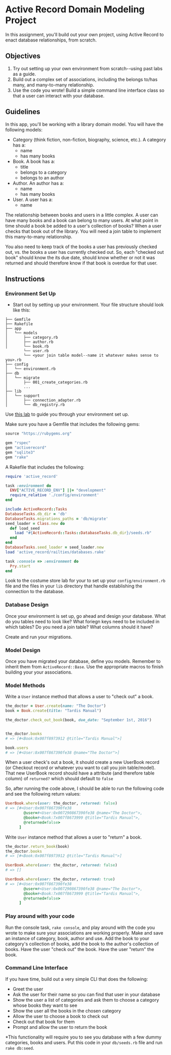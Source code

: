 # Active Record Domain Modeling Project

In this assignment, you'll build out your own project, using Active Record to enact database relationships, from scratch. 

## Objectives

1. Try out setting up your own environment from scratch--using past labs as a guide.
2. Build out a complex set of associations, including the belongs to/has many, and many-to-many relationship.
3. Use the code you wrote! Build a simple command line interface class so that a user can interact with your database. 

## Guidelines

In this app, you'll be working with a library domain model. You will have the following models:

* Category (think fiction, non-fiction, biography, science, etc.). A category has a:
  * name
  * has many books
* Book. A book has a:
  * title
  * belongs to a category
  * belongs to an author
* Author. An author has a:
  * name
  * has many books
* User. A user has a:
  * name

The relationship between books and users in a little complex. A user can have many books and a book can belong to many users. At what point in time should a book be added to a user's collection of books? When a user checks that book out of the library. You will need a join table to implement this many-to-many relationship. 

You also need to keep track of the books a user has previously checked out, vs. the books a user has currently checked out. So, each "checked out book" should know the its due date, should know whether or not it was returned and should therefore know if that book is overdue for that user. 

## Instructions

### Environment Set Up

* Start out by setting up your environment. Your file structure should look like this:

```
├── Gemfile
├── Rakefile
├── app
│   └── models
│       ├── category.rb
│       ├── author.rb
│       └── book.rb
        └── user.rb
        └── <your join table model--name it whatever makes sense to you>.rb
├── config
│   └── environment.rb
├── db
│   └── migrate
│       ├── 001_create_categories.rb
│       ...
├── lib
│   └── support
│       ├── connection_adapter.rb
│       └── db_registry.rb
```
Use [this lab](https://github.com/learn-co-curriculum/activerecord-costume-store-todo) to guide you through your environment set up. 

Make sure you have a Gemfile that includes the following gems:

```ruby
source "https://rubygems.org"

gem "rspec"
gem "activerecord"
gem "sqlite3"
gem "rake"
```

A Rakefile that includes the following:

```ruby
require 'active_record'

task :environment do
  ENV["ACTIVE_RECORD_ENV"] ||= "development"
  require_relative './config/environment'
end

include ActiveRecord::Tasks
DatabaseTasks.db_dir = 'db'
DatabaseTasks.migrations_paths = 'db/migrate'
seed_loader = Class.new do
  def load_seed
    load "#{ActiveRecord::Tasks::DatabaseTasks.db_dir}/seeds.rb"
  end
end
DatabaseTasks.seed_loader = seed_loader.new
load 'active_record/railties/databases.rake'

task :console => :environment do
  Pry.start
end
```

Look to the costume store lab for your to set up your `config/environment.rb` file and the files in your `lib` directory that handle establishing the connection to the database. 

### Database Design

Once your environment is set up, go ahead and design your database. What do you tables need to look like? What foriegn keys need to be included in which tables? Do you need a join table? What columns should it have?

Create and run your migrations. 

### Model Design

Once you have migrated your database, define you models. Remember to inherit them from `ActiveRecord::Base`. Use the appropriate macros to finish building your your associations. 

### Model Methods

Write a `User` instance method that allows a user to "check out" a book. 

```ruby
the_doctor = User.create(name: "The Doctor")
book = Book.create(title: "Tardis Manual")

the_doctor.check_out_book(book, due_date: "September 1st, 2016")


the_doctor.books
# => [#<Book:0x007f8973912 @title="Tardis Manual">]

book.users
# => [#<User:8x007f867390fe38 @name="The Doctor">]
```

When a user check's out a book, it should create a new UserBook record (or Checkout record or whatever you want to call you join table/model). That new UserBook record should have a attribute (and therefore table column) of `returned?` which should default to `false`

So, after running the code above, I should be able to run the following code and see the following return values:

```ruby
UserBook.where(user: the_doctor, returned: false)
# => [#<User:0x007f867390fe38 
        @user=#<User:0x007290867390fe38 @name="The Doctor">,
        @book=#<Book:7x007f8673999 @title="Tardis Manual">,
        @returned=false>
      ]
```


Write  `User` instance method that allows a user to "return" a book.

```ruby
the_doctor.return_book(book)
the_doctor.books
# => [#<Book:0x007f8973912 @title="Tardis Manual">]

UserBook.where(user: the_doctor, returned: false)
# => []

UserBook.where(user: the_doctor, returned: true)
# => [#<User:0x007f867390fe38 
        @user=#<User:0x007290867390fe38 @name="The Doctor">,
        @book=#<Book:7x007f8673999 @title="Tardis Manual">,
        @returned=false>
      ]
```

### Play around with your code

Run the console task, `rake console`, and play around with the code you wrote to make sure your associations are working properly. Make and save an instance of category, book, author and use. Add the book to your category's collection of books, add the book to the author's collection of books. Have the user "check out" the book. Have the user "return" the book. 

### Command Line Interface

If you have time, build out a very simple CLI that does the following:

* Greet the user
* Ask the user for their name so you can find that user in your database
* Show the user a list of categories and ask them to choose a category whose books they want to see
* Show the user all the books in the chosen category
* Allow the user to choose a book to check out
* Check out that book for them
* Prompt and allow the user to return the book

*This functionality will require you to see you database with a few dummy categories, books and users. Put this code in your `db/seeds.rb` file and run `rake db:seed`.






